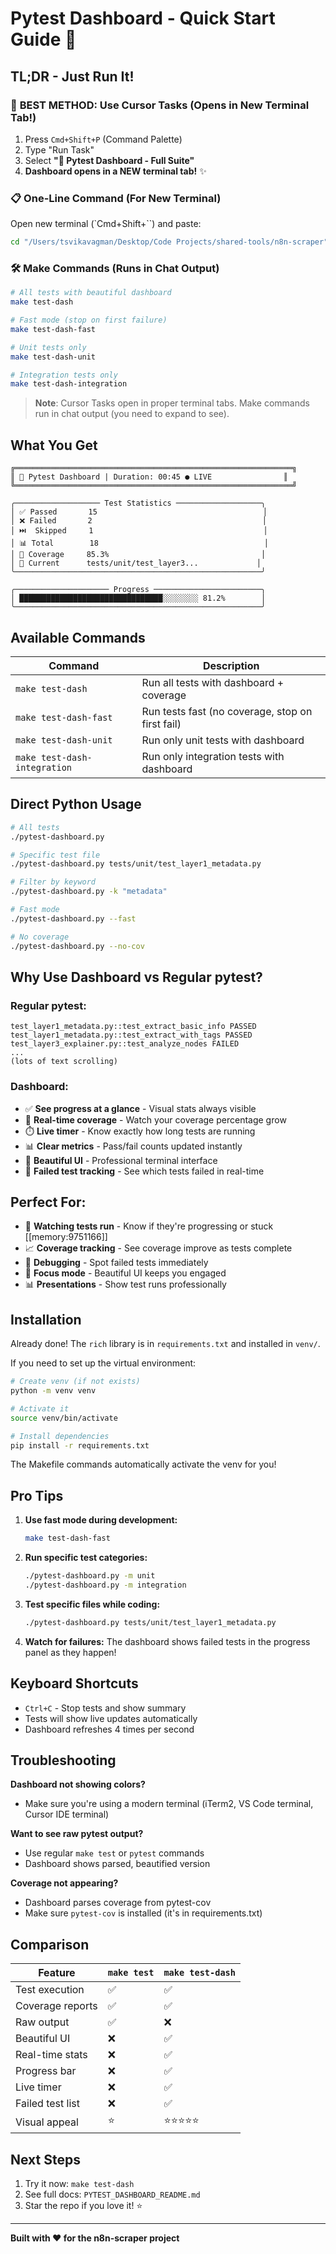 # Pytest Dashboard - Quick Start Guide 🚀

## TL;DR - Just Run It!

### 🎯 **BEST METHOD: Use Cursor Tasks** (Opens in New Terminal Tab!)

1. Press `Cmd+Shift+P` (Command Palette)
2. Type "Run Task"
3. Select **"🧪 Pytest Dashboard - Full Suite"**
4. **Dashboard opens in a NEW terminal tab!** ✨

### 📋 **One-Line Command** (For New Terminal)

Open new terminal (`Cmd+Shift+\``) and paste:

```bash
cd "/Users/tsvikavagman/Desktop/Code Projects/shared-tools/n8n-scraper" && source venv/bin/activate && python pytest-dashboard-visible.py -v --cov=src --cov-report=term-missing
```

### 🛠️ **Make Commands** (Runs in Chat Output)

```bash
# All tests with beautiful dashboard
make test-dash

# Fast mode (stop on first failure)
make test-dash-fast

# Unit tests only
make test-dash-unit

# Integration tests only
make test-dash-integration
```

> **Note**: Cursor Tasks open in proper terminal tabs. Make commands run in chat output (you need to expand to see).

## What You Get

```
╔══════════════════════════════════════════════════════════════╗
║ 🔄 Pytest Dashboard | Duration: 00:45 ● LIVE                ║
╚══════════════════════════════════════════════════════════════╝

╭─────────────────── Test Statistics ───────────────────╮
│ ✅ Passed       15                                     │
│ ❌ Failed       2                                      │
│ ⏭️  Skipped     1                                      │
│ 📊 Total        18                                     │
│ 🎯 Coverage     85.3%                                  │
│ 🧪 Current      tests/unit/test_layer3...             │
╰───────────────────────────────────────────────────────╯

╭───────────────────── Progress ────────────────────────╮
│ ████████████████████████████████░░░░░░░░ 81.2%        │
╰───────────────────────────────────────────────────────╯
```

## Available Commands

| Command | Description |
|---------|-------------|
| `make test-dash` | Run all tests with dashboard + coverage |
| `make test-dash-fast` | Run tests fast (no coverage, stop on first fail) |
| `make test-dash-unit` | Run only unit tests with dashboard |
| `make test-dash-integration` | Run only integration tests with dashboard |

## Direct Python Usage

```bash
# All tests
./pytest-dashboard.py

# Specific test file
./pytest-dashboard.py tests/unit/test_layer1_metadata.py

# Filter by keyword
./pytest-dashboard.py -k "metadata"

# Fast mode
./pytest-dashboard.py --fast

# No coverage
./pytest-dashboard.py --no-cov
```

## Why Use Dashboard vs Regular pytest?

### Regular pytest:
```
test_layer1_metadata.py::test_extract_basic_info PASSED
test_layer1_metadata.py::test_extract_with_tags PASSED
test_layer3_explainer.py::test_analyze_nodes FAILED
...
(lots of text scrolling)
```

### Dashboard:
- ✅ **See progress at a glance** - Visual stats always visible
- 🎯 **Real-time coverage** - Watch your coverage percentage grow
- ⏱️ **Live timer** - Know exactly how long tests are running
- 📊 **Clear metrics** - Pass/fail counts updated instantly
- 🎨 **Beautiful UI** - Professional terminal interface
- 🚨 **Failed test tracking** - See which tests failed in real-time

## Perfect For:

- 👀 **Watching tests run** - Know if they're progressing or stuck [[memory:9751166]]
- 📈 **Coverage tracking** - See coverage improve as tests complete
- 🐛 **Debugging** - Spot failed tests immediately
- 🎯 **Focus mode** - Beautiful UI keeps you engaged
- 📊 **Presentations** - Show test runs professionally

## Installation

Already done! The `rich` library is in `requirements.txt` and installed in `venv/`.

If you need to set up the virtual environment:
```bash
# Create venv (if not exists)
python -m venv venv

# Activate it
source venv/bin/activate

# Install dependencies
pip install -r requirements.txt
```

The Makefile commands automatically activate the venv for you!

## Pro Tips

1. **Use fast mode during development:**
   ```bash
   make test-dash-fast
   ```

2. **Run specific test categories:**
   ```bash
   ./pytest-dashboard.py -m unit
   ./pytest-dashboard.py -m integration
   ```

3. **Test specific files while coding:**
   ```bash
   ./pytest-dashboard.py tests/unit/test_layer1_metadata.py
   ```

4. **Watch for failures:**
   The dashboard shows failed tests in the progress panel as they happen!

## Keyboard Shortcuts

- `Ctrl+C` - Stop tests and show summary
- Tests will show live updates automatically
- Dashboard refreshes 4 times per second

## Troubleshooting

**Dashboard not showing colors?**
- Make sure you're using a modern terminal (iTerm2, VS Code terminal, Cursor IDE terminal)

**Want to see raw pytest output?**
- Use regular `make test` or `pytest` commands
- Dashboard shows parsed, beautified version

**Coverage not appearing?**
- Dashboard parses coverage from pytest-cov
- Make sure `pytest-cov` is installed (it's in requirements.txt)

## Comparison

| Feature | `make test` | `make test-dash` |
|---------|-------------|------------------|
| Test execution | ✅ | ✅ |
| Coverage reports | ✅ | ✅ |
| Raw output | ✅ | ❌ |
| Beautiful UI | ❌ | ✅ |
| Real-time stats | ❌ | ✅ |
| Progress bar | ❌ | ✅ |
| Live timer | ❌ | ✅ |
| Failed test list | ❌ | ✅ |
| Visual appeal | ⭐ | ⭐⭐⭐⭐⭐ |

## Next Steps

1. Try it now: `make test-dash`
2. See full docs: `PYTEST_DASHBOARD_README.md`
3. Star the repo if you love it! ⭐

---

**Built with ❤️ for the n8n-scraper project**

